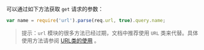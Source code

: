 可以通过如下方法获取 `get` 请求的参数：

```js
var name = require('url').parse(req.url, true).query.name;
```

> 提示：`url` 模块的很多方法已经过期，文档中推荐使用 `URL` 类来代替。具体使用方法请参阅 [URL类的使用](./URL类的使用.md) 。


